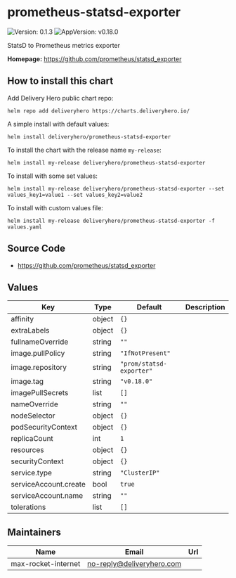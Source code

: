 # prometheus-statsd-exporter

![Version: 0.1.3](https://img.shields.io/badge/Version-0.1.3-informational?style=flat-square) ![AppVersion: v0.18.0](https://img.shields.io/badge/AppVersion-v0.18.0-informational?style=flat-square)

StatsD to Prometheus metrics exporter

**Homepage:** <https://github.com/prometheus/statsd_exporter>

## How to install this chart

Add Delivery Hero public chart repo:

```console
helm repo add deliveryhero https://charts.deliveryhero.io/
```

A simple install with default values:

```console
helm install deliveryhero/prometheus-statsd-exporter
```

To install the chart with the release name `my-release`:

```console
helm install my-release deliveryhero/prometheus-statsd-exporter
```

To install with some set values:

```console
helm install my-release deliveryhero/prometheus-statsd-exporter --set values_key1=value1 --set values_key2=value2
```

To install with custom values file:

```console
helm install my-release deliveryhero/prometheus-statsd-exporter -f values.yaml
```

## Source Code

* <https://github.com/prometheus/statsd_exporter>

## Values

| Key | Type | Default | Description |
|-----|------|---------|-------------|
| affinity | object | `{}` |  |
| extraLabels | object | `{}` |  |
| fullnameOverride | string | `""` |  |
| image.pullPolicy | string | `"IfNotPresent"` |  |
| image.repository | string | `"prom/statsd-exporter"` |  |
| image.tag | string | `"v0.18.0"` |  |
| imagePullSecrets | list | `[]` |  |
| nameOverride | string | `""` |  |
| nodeSelector | object | `{}` |  |
| podSecurityContext | object | `{}` |  |
| replicaCount | int | `1` |  |
| resources | object | `{}` |  |
| securityContext | object | `{}` |  |
| service.type | string | `"ClusterIP"` |  |
| serviceAccount.create | bool | `true` |  |
| serviceAccount.name | string | `""` |  |
| tolerations | list | `[]` |  |

## Maintainers

| Name | Email | Url |
| ---- | ------ | --- |
| max-rocket-internet | no-reply@deliveryhero.com |  |
